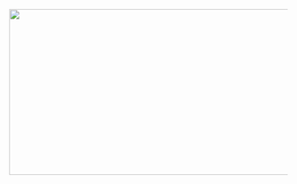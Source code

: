 
<a href="https://www.gitanimals.org/en_US?utm_medium=image&utm_source=tgYun783&utm_content=farm">
<img
  src="https://render.gitanimals.org/farms/tgYun783"
  width="600"
  height="300"
/>
</a>
  
